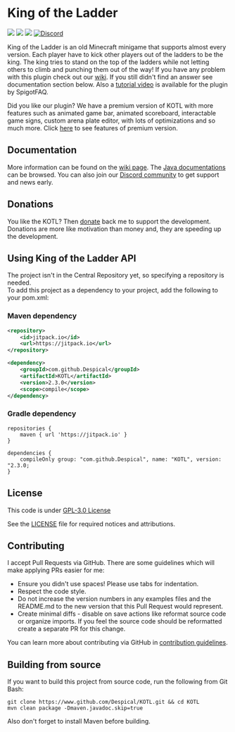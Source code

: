 # King of the Ladder
[![](https://jitpack.io/v/Despical/KOTL.svg)](https://jitpack.io/#Despical/KOTL)
[![](https://img.shields.io/badge/JavaDocs-latest-lime.svg)](https://javadoc.jitpack.io/com/github/Despical/KOTL/latest/javadoc/index.html)
![](https://img.shields.io/github/workflow/status/Despical/KOTL/KOTL%20Build)
[![Discord](https://img.shields.io/discord/719922452259668000.svg?color=lime&label=Discord)](https://discord.gg/rVkaGmyszE)

King of the Ladder is an old Minecraft minigame that supports almost every version. Each player have to kick other players
out of the ladders to be the king. The king tries to stand on the top of the ladders while not letting others to climb and
punching them out of the way! If you have any problem with this plugin check out our [wiki](https://github.com/Despical/KOTL/wiki).
If you still didn't find an answer see documentation section below. Also a [tutorial video](https://www.youtube.com/watch?v=O_vkf_J4OgY) is available for the plugin by SpigotFAQ.

Did you like our plugin? We have a premium version of KOTL with more features such as
animated game bar, animated scoreboard, interactable game signs, custom arena plate editor,
with lots of optimizations and so much more. Click [here](https://www.spigotmc.org/resources/king-of-the-ladder-premium-1-8-1-19.102644/) to see features of premium version.

## Documentation
More information can be found on the [wiki page](https://github.com/Despical/KOTL/wiki).
The [Java documentations](https://javadoc.jitpack.io/com/github/Despical/KOTL/latest/javadoc/index.html) can be browsed.
You can also join our [Discord community](https://www.discord.gg/rVkaGmyszE) to get support and news early.

## Donations
You like the KOTL? Then [donate](https://www.patreon.com/despical) back me to support the development.
Donations are more like motivation than money and, they are speeding up the development.

## Using King of the Ladder API
The project isn't in the Central Repository yet, so specifying a repository is needed.<br>
To add this project as a dependency to your project, add the following to your pom.xml:

### Maven dependency

```xml
<repository>
    <id>jitpack.io</id>
    <url>https://jitpack.io</url>
</repository>
```
```xml
<dependency>
    <groupId>com.github.Despical</groupId>
    <artifactId>KOTL</artifactId>
    <version>2.3.0</version>
    <scope>compile</scope>
</dependency>
```

### Gradle dependency
```
repositories {
    maven { url 'https://jitpack.io' }
}
```
```
dependencies {
    compileOnly group: "com.github.Despical", name: "KOTL", version: "2.3.0;
}
```

## License
This code is under [GPL-3.0 License](http://www.gnu.org/licenses/gpl-3.0.html)

See the [LICENSE](https://github.com/Despical/KOTL/blob/master/LICENSE) file for required notices and attributions.

## Contributing

I accept Pull Requests via GitHub. There are some guidelines which will make applying PRs easier for me:
+ Ensure you didn't use spaces! Please use tabs for indentation.
+ Respect the code style.
+ Do not increase the version numbers in any examples files and the README.md to the new version that this Pull Request would represent.
+ Create minimal diffs - disable on save actions like reformat source code or organize imports. If you feel the source code should be reformatted create a separate PR for this change.

You can learn more about contributing via GitHub in [contribution guidelines](../CONTRIBUTING.md).

## Building from source
If you want to build this project from source code, run the following from Git Bash:
```
git clone https://www.github.com/Despical/KOTL.git && cd KOTL
mvn clean package -Dmaven.javadoc.skip=true
```
Also don't forget to install Maven before building.
